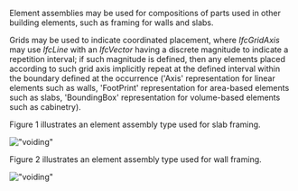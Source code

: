 Element assemblies may be used for compositions of parts used in other building elements, such as framing for walls and slabs.

Grids may be used to indicate coordinated placement, where _IfcGridAxis_ may use _IfcLine_ with an _IfcVector_ having a discrete magnitude to indicate a repetition interval; if such magnitude is defined, then any elements placed according to such grid axis implicitly repeat at the defined interval within the boundary defined at the occurrence ('Axis' representation for linear elements such as walls, 'FootPrint' representation for area-based elements such as slabs, 'BoundingBox' representation for volume-based elements such as cabinetry).

Figure 1 illustrates an element assembly type used for slab framing.

!["voiding"](../../../figures/ifcelementassemblytype-beamgrid.png "Figure 1 &mdash; Element assembly for slab framing")

Figure 2 illustrates an element assembly type used for wall framing.

!["voiding"](../../../figures/ifcelementassemblytype-bracedframe.png "Figure 2 &mdash; Element assembly for wall framing")